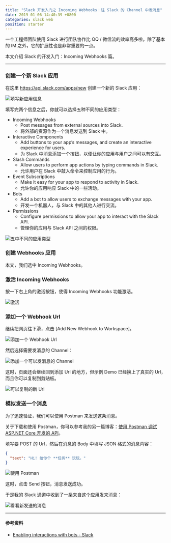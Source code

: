 ```yaml
---
title: "Slack 开发入门之 Incoming Webhooks：往 Slack 的 Channel 中发消息"
date: 2019-01-06 14:40:39 +0800
categories: slack web
position: starter
---
```


一个工程师团队使用 Slack 进行团队协作比 QQ / 微信流的效率高多啦。除了基本的 IM 之外，它的扩展性也是非常重要的一点。

本文介绍 Slack 的开发入门：Incoming Webhooks 篇。

---

<div id="toc"></div>

### 创建一个新 Slack 应用

在这里 <https://api.slack.com/apps/new> 创建一个新的 Slack 应用：

![填写新应用信息](/static/posts/2019-01-06-14-14-32.png)

填写完两个信息之后，你就可以选择五种不同的应用类型：

- Incoming Webhooks
    - Post messages from external sources into Slack.
    - 将外部的资源作为一个消息发送到 Slack 中。
- Interactive Components
    - Add buttons to your app’s messages, and create an interactive experience for users.
    - 为 Slack 中消息添加一个按钮，以便让你的应用与用户之间可以有交互。
- Slash Commands
    - Allow users to perform app actions by typing commands in Slack.
    - 允许用户在 Slack 中敲入命令来控制应用的行为。
- Event Subscriptions
    - Make it easy for your app to respond to activity in Slack.
    - 允许你的应用响应 Slack 中的一些活动。
- Bots
    - Add a bot to allow users to exchange messages with your app.
    - 开发一个机器人，与 Slack 中的其他人进行交流。
- Permissions
    - Configure permissions to allow your app to interact with the Slack API.
    - 管理你的应用与 Slack API 之间的权限。

![五中不同的应用类型](/static/posts/2019-01-06-14-16-48.png)

### 创建 Webhooks 应用

本文，我们选中 Incoming Webhooks。

### 激活 Incoming Webhooks

按一下右上角的激活按钮，使得 Incoming Webhooks 功能激活。

![激活](/static/posts/2019-01-06-14-23-21.png)

### 添加一个 Webhook Url

继续把网页往下滑，点击 [Add New Webhook to Workspace]。

![添加一个 Webhook Url](/static/posts/2019-01-06-14-27-28.png)

然后选择需要发消息的 Channel：

![添加一个可以发消息的 Channel](/static/posts/2019-01-06-14-29-26.png)

这时，页面还会继续回到添加 Url 的地方，但示例 Demo 已经换上了真实的 Url，而且你可以复制到剪贴板。

![可以复制的新 Url](/static/posts/2019-01-06-14-31-14.png)

### 模拟发送一个消息

为了迅速验证，我们可以使用 Postman 来发送这条消息。

关于下载和使用 Postman，你可以参考我的另一篇博客：[使用 Postman 调试 ASP.NET Core 开发的 API](/post/use-postman-to-debug-asp-net-core-api.html)。

填写要 POST 的 Url，然后在消息的 Body 中填写 JSON 格式的消息内容：

```json
{
  "text": "Hi! 给你个 **任务** 玩玩。"
}
```

![使用 Postman](/static/posts/2019-01-06-14-35-41.png)

这时，点击 Send 按钮，消息发送成功。

于是我的 Slack 通道中收到了一条来自这个应用发来消息：

![看看新发送的消息](/static/posts/2019-01-06-14-38-26.png)

---

#### 参考资料

- [Enabling interactions with bots - Slack](https://api.slack.com/bot-users)
